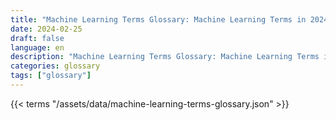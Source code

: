 ```yaml
---
title: "Machine Learning Terms Glossary: Machine Learning Terms in 2024"  
date: 2024-02-25
draft: false
language: en
description: "Machine Learning Terms Glossary: Machine Learning Terms in 2024 | Machine Learning Terms Glossary"
categories: glossary
tags: ["glossary"]
---
```


{{< terms "/assets/data/machine-learning-terms-glossary.json" >}}